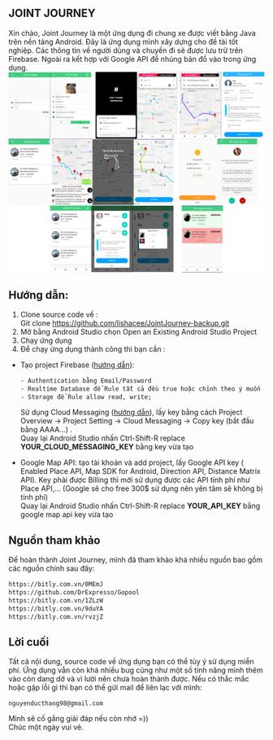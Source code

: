 ## JOINT JOURNEY
Xin chào, Joint Journey là một ứng dụng đi chung xe được viết bằng Java trên nền tảng Android. Đây là ứng dụng mình xây dựng cho đề tài tốt nghiệp. Các thông tin về người dùng và chuyến đi sẽ được lưu trữ trên Firebase. Ngoài ra kết hợp với Google API để nhúng bản đồ vào trong ứng dụng.    
![1](https://github.com/lishacee/JointJourney-backup/blob/master/docs/Image/jointjourney.png)
## Hướng dẫn:
1.	Clone source code về :  
Git clone https://github.com/lishacee/JointJourney-backup.git
2.	Mở bằng Android Studio chọn Open an Existing Android Studio Project
3.	Chạy ứng dụng  
4. Để chạy ứng dụng thành công thì bạn cần :
-	Tạo project Firebase ([hướng dẫn](https://firebase.google.com/docs/android/setup?authuser=0)):  
  
        - Authentication bằng Email/Password  
        - Realtime Database để Rule tất cả đều true hoặc chỉnh theo ý muốn
        - Storage để Rule allow read, write;
  
    Sử dụng Cloud Messaging ([hướng dẫn](https://firebase.google.com/docs/cloud-messaging/android/client)), lấy key bằng cách Project Overview -> Project Setting -> Cloud Messaging -> Copy key (bắt đầu bằng AAAA…) .   
    Quay lại Android Studio nhấn Ctrl-Shift-R replace **YOUR_CLOUD_MESSAGING_KEY** bằng key vừa tạo  

-	Google Map API: tạo tài khoản và add project, lấy Google API key ( Enabled Place API, Map SDK for Android, Direction API, Distance Matrix API). Key phải được Billing thì mới sử dụng được các API tính phí như Place API,… (Google sẽ cho free 300$ sử dụng nên yên tâm sẽ không bị tính phí)  
    Quay lại Android Studio nhấn Ctrl-Shift-R replace **YOUR_API_KEY** bằng google map api key vừa tạo

## Nguồn tham khảo

Để hoàn thành Joint Journey, mình đã tham khảo khá nhiều nguồn bao gồm các nguồn chính sau đây:      

    https://bitly.com.vn/0MEmJ
    https://github.com/DrExpresso/Gopool
    https://bitly.com.vn/1ZLzW
    https://bitly.com.vn/9duYA
    https://bitly.com.vn/rvzjZ


## Lời cuối
Tất cả nội dung, source code về ứng dụng bạn có thể tùy ý sử dụng miễn phí. Ứng dụng vẫn còn khá nhiều bug cũng như một số tính năng mình thêm vào còn dang dở và vì lười nên chưa hoàn thành được. Nếu có thắc mắc hoặc gặp lỗi gì thì bạn có thể gửi mail để liên lạc với mình:   

    nguyenducthang98@gmail.com   
Mình sẽ cố gắng giải đáp nếu còn nhớ =))  
Chúc một ngày vui vẻ. 


